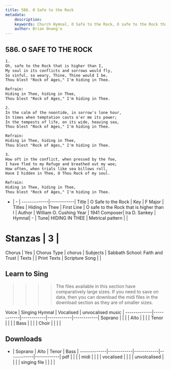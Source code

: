 ```yaml
---
title: 586. O Safe to the Rock
metadata:
    description: 
    keywords: Church Hymnal, O Safe to the Rock, O safe to the Rock that is higher than I, Hiding in Thee
    author: Brian Onang'o
---
```



## 586. O SAFE TO THE ROCK

```txt
1.
Oh, safe to the Rock that is higher than I, 
My soul in its conflicts and sorrows would fly, 
So sinful, so weary, Thine, Thine would I be, 
Thou blest "Rock of Ages," I'm hiding in Thee. 

Refrain:
Hiding in Thee, hiding in Thee, 
Thou blest "Rock of Ages," I'm hiding in Thee. 

2.
In the calm of the noontide, in sorrow's lone hour, 
In times when temptation casts o'er me its power; 
In the tempests of life, on its wide, heaving sea, 
Thou blest "Rock of Ages," I'm hiding in Thee.

Refrain:
Hiding in Thee, hiding in Thee, 
Thou blest "Rock of Ages," I'm hiding in Thee. 

3.
How oft in the conflict, when pressed by the foe, 
I have fled to my Refuge and breathed out my woe; 
How often, when trials like sea billows roll, 
Have I hidden in Thee, O Thou Rock of my soul.

Refrain:
Hiding in Thee, hiding in Thee, 
Thou blest "Rock of Ages," I'm hiding in Thee. 

```

- |   -  |
-------------|------------|
Title | O Safe to the Rock |
Key | F Major |
Titles | Hiding in Thee |
First Line | O safe to the Rock that is higher than I |
Author | William O. Cushing
Year | 1941
Composer| Ira D. Sankey |
Hymnal|  - |
Tune| HIDING IN THEE |
Metrical pattern | |
# Stanzas | 3 |
Chorus | Yes |
Chorus Type | chorus |
Subjects | Sabbath School: Faith and Trust |
Texts |  |
Print Texts | 
Scripture Song |  |
  
## Learn to Sing

>>>> The files available in this section have comparatively large sizes. If you need to save on data, then you can download the midi files in the download section as they are of smaller sizes.

Voice |  Singing Hymnal | Vocalised | unvocalised music |
-------------|------------|------------|------------|------------|
Soprano | | | |
Alto | | | |
Tenor | | | |
Bass | | | |
Choir | | | |

## Downloads

- |  Soprano | Alto | Tenor | Bass |
-------------|------------|------------|------------|------------|
pdf | | | |
midi | | | |
vocalised | | | |
unvolcalised | | | |
singing file | | | |
  